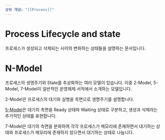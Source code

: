 ```yaml
---
상위 개념: "[[Process]]"
---
```

# Process Lifecycle and state
프로세스가 생성되고 삭제되는 사이의 변화하는 상태들을 설명하는 문서입니다.

# N-Model

프로세스의 생명주기와 State를 추상화하는 여러 모델이 있습니다. 이중 2-Model, 5-Model, 7-Model이 일반적인 운영체제 서적에서 소개하는 모델입니다.

2-Model은 프로세스의 대기와 실행을 측면으로 생명주기를 설명합니다.

[5-Model](5-Model%20Process%20State%20Diagram)은 대기의 측면을 Ready 상태와 Waiting 상태로 구분하고, 생성과 삭제라는 추가적인 상태를 표현합니다.

7-Model은 대기의 측면을 분화하여 각각 프로세스가 메모리에 존재하면서 대기하는 상태와 프로세스가 메모리에 존재하지 않으면서 대기하는 상태로 나눕니다.
